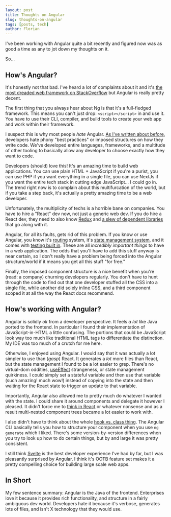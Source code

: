 ```yaml
---
layout: post
title: Thoughts on Angular
slug: thoughts-on-angular
tags: [posts, tech]
author: Florian
---
```


I've been working with Angular quite a bit recently and figured now was as good a time as any to jot down my thoughts on it.

So...

## How's Angular?

It's honestly not that bad. I've heard a lot of complaints about it and it's [the most dreaded web framework on StackOverflow](https://insights.stackoverflow.com/survey/2021#section-most-loved-dreaded-and-wanted-web-frameworks) but Angular is really pretty decent.

The first thing that you always hear about Ng is that it's a full-fledged framework. This means you can't just drop: `<script></script>` in and use it. You have to use their CLI, compiler, and build tools to create your web app and work within their framework.

I suspect this is why most people *hate* Angular. [As I've written about before](https://floverfelt.org/posts/software-best-practices), developers hate phony "best practices" or imposed structures on how they write code. We've developed entire languages, frameworks, and a multitude of other tooling to basically allow any developer to choose exactly how they want to code.

Developers (should) love this! It's an amazing time to build web applications. You can use plain HTML + JavaScript if you're a purist, you can use PHP if you want everything in a single file, you can use NextJs if you want the entire tech stack in cutting edge JavaScript... I could go in. The trend right now is to complain about this multifurcation of the world, but if you take a step back, it's actually a pretty amazing time to be a web developer.

Unfortunately, the multiplicity of techs is a horrible bane on companies. You have to hire a "React" dev now, not just a generic web dev. If you do hire a React dev, they need to also know [Redux](https://redux.js.org/) and [a slew of dependent libraries](https://reactrouter.com/) that go along with it.

Angular, for all its faults, gets rid of this problem. If you know or use Angular, you know it's [routing](https://angular.io/guide/routing-overview) system, it's [state management system](https://angular.io/guide/architecture-services), and it comes with [testing built in](https://angular.io/guide/testing). These are all *incredibly important things* to have in a web application. The odds that you'll have to add this stuff anyway is near certain, so I don't really have a problem being forced into the Angular structure/world if it means you get all this stuff "for free."

Finally, the imposed component structure is a nice benefit when you're (read: a company) churning developers regularly. You don't have to hunt through the code to find out that one developer stuffed all the CSS into a single file, while another did solely inline CSS, and a third component scoped it at all the way the React docs recommend.

## How's working with Angular?

Angular is solidly *ok* from a developer perspective. It feels *a lot* like Java ported to the frontend. In particular I found their implementation of JavaScript-in-HTML a little confusing. The portions that could be JavaScript look way too much like traditional HTML tags to differentiate the distinction. My IDE was too much of a crutch for me here.

Otherwise, I enjoyed using Angular. I would say that it was actually a lot simpler to use than (*gasp*) React. It generates a *lot* more files than React, but the state management I found to be a lot easier to grep. There's no virtual-dom oddities, [useEffect](https://reactjs.org/docs/hooks-effect.html) strangeness, or state management quirkiness. I could simply set a stateful variable and then use that variable (such amazing! much wow!) instead of copying into the state and then waiting for the React state to trigger an update to that variable.

Importantly, Angular also allowed me to pretty much do whatever I wanted with the state. I could share it around components and delegate it however I pleased. It didn't force me to [think in React](https://reactjs.org/docs/thinking-in-react.html) or whatever nonsense and as a result multi-nested component trees became a lot easier to work with.

I also didn't have to think about the whole [hook vs. class thing](https://reactjs.org/docs/hooks-faq.html). The Angular CLI basically tells you how to structure your component when you use `ng generate` which I liked. There's some version-by-version differences when you try to look up how to do certain things, but by and large it was pretty consistent.

I still think [Svelte](https://svelte.dev/) is the best developer experience I've had by far, but I was pleasantly surprised by Angular. I think it's OOTB feature set makes it a pretty compelling choice for building large scale web apps.

## In Short

My few sentence summary: Angular is the Java of the frontend. Enterprises love it because it provides rich functionality, and structure in a fairly ambiguous dev world. Developers hate it because it's verbose, generates lots of files, and isn't X technology that they would use.

